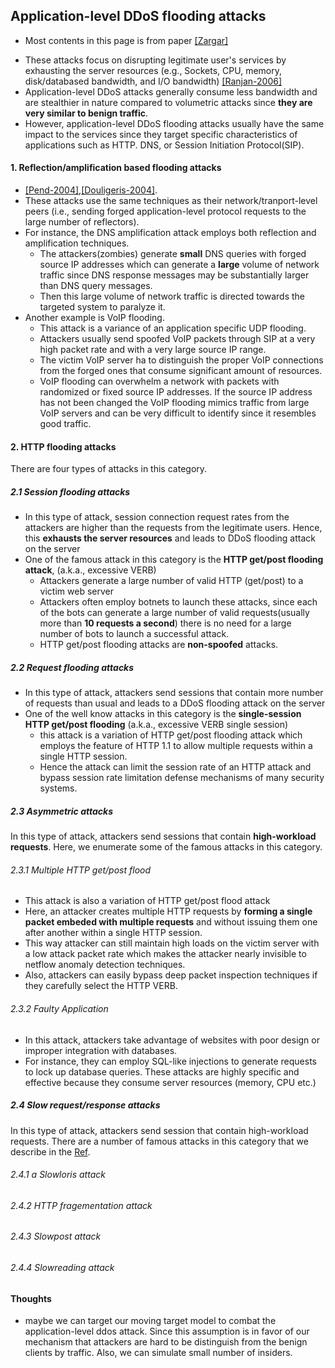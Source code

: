 Application-level DDoS flooding attacks
---
* Most contents in this page is from paper [[Zargar]]()


- These attacks focus on disrupting legitimate user's services by exhausting the server resources (e.g., Sockets, CPU, memory, disk/databased bandwidth, and I/O bandwidth) [[Ranjan-2006]](http://ieeexplore.ieee.org/xpls/abs_all.jsp?arnumber=4146780&tag=1)
- Application-level DDoS attacks generally consume less bandwidth and are stealthier in nature compared to volumetric attacks since **they are very similar to benign traffic**. 
- However, application-level DDoS flooding attacks usually have the same impact to the services since they target specific characteristics of applications such as HTTP. DNS, or Session Initiation Protocol(SIP).

#### 1. Reflection/amplification based flooding attacks
- [[Pend-2004]](http://dl.acm.org/citation.cfm?id=1216373),[[Douligeris-2004]](http://www.sciencedirect.com/science/article/pii/S1389128603004250).
- These attacks use the same techniques as their network/tranport-level peers (i.e., sending forged application-level protocol requests to the large number of reflectors). 
- For instance, the DNS amplification attack employs both reflection and amplification techniques. 
    - The attackers(zombies) generate **small** DNS queries with forged source IP addresses which can generate a **large** volume of network traffic since DNS response messages may be substantially larger than DNS query messages. 
    - Then this large volume of network traffic is directed towards the targeted system to paralyze it.
- Another example is VoIP flooding.
    - This attack is a variance of an application specific UDP flooding. 
    - Attackers usually send spoofed VoIP packets through SIP at a very high packet rate and with a very large source IP range. 
    - The victim VoIP server ha to distinguish the proper VoIP connections from the forged ones that consume significant amount of resources.
    - VoIP flooding can overwhelm a network with packets with randomized or fixed source IP addresses. If the source IP address has not been changed the VoIP flooding mimics traffic from large VoIP servers and can  be very difficult to identify since it resembles good traffic.

#### 2. HTTP flooding attacks
There are four types of attacks in this category.

##### 2.1 Session flooding attacks
- In this type of attack, session connection request rates from the attackers are higher than the requests from the legitimate users. Hence, this **exhausts the server resources** and leads to DDoS flooding attack on the server
- One of the famous attack in this category is the **HTTP get/post flooding attack**, (a.k.a., excessive VERB)  
    - Attackers generate a large number of valid HTTP (get/post) to a victim web server
    - Attackers often employ botnets to launch these attacks, since each of the bots can generate a large number of valid requests(usually more than **10 requests a second**) there is no need for a large number of bots to launch a successful attack. 
    - HTTP get/post flooding attacks are **non-spoofed** attacks.
    
##### 2.2 Request flooding attacks
- In this type of attack, attackers send sessions that contain more number of requests than usual and leads to a DDoS flooding attack on the server
- One of the well know attacks in this category is the **single-session HTTP get/post flooding** (a.k.a., excessive VERB single session)
    - this attack is a variation of HTTP get/post flooding attack which employs the feature of HTTP 1.1 to allow multiple requests within a single HTTP session.
    - Hence the attack can limit the session rate of an HTTP attack and bypass session rate limitation defense mechanisms of many security systems.
    
##### 2.3 Asymmetric attacks
In this type of attack, attackers send sessions that contain **high-workload requests**. Here, we enumerate some of the famous attacks in this category.
###### 2.3.1 Multiple HTTP get/post flood
- This attack is also a variation of HTTP get/post flood attack
- Here, an attacker creates multiple HTTP requests by **forming a single packet embeded with multiple requests** and without issuing them one after another within a single HTTP session.
- This way attacker can still maintain high loads on the victim server with a low attack packet rate which makes the attacker nearly invisible to netflow anomaly detection techniques. 
- Also, attackers can easily bypass deep packet inspection techniques if they carefully select the HTTP VERB.
    
###### 2.3.2 Faulty Application
- In this attack, attackers take advantage of websites with poor design or improper integration with databases.
- For instance, they can employ SQL-like injections to generate requests to lock up database queries. These attacks are highly specific and effective because they consume server resources (memory, CPU etc.)
    
##### 2.4 Slow request/response attacks

In this type of attack, attackers send session that contain high-workload requests. There are a number of famous attacks in this category that we describe in the [Ref]().

###### 2.4.1 a Slowloris attack
###### 2.4.2 HTTP fragementation attack
###### 2.4.3 Slowpost attack
###### 2.4.4 Slowreading attack









#### Thoughts
- maybe we can target our moving target model to combat the application-level ddos attack. Since this assumption is in favor of our mechanism that attackers are hard to be distinguish from the benign clients by traffic. Also, we can simulate small number of insiders. 
